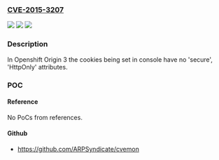 ### [CVE-2015-3207](https://cve.mitre.org/cgi-bin/cvename.cgi?name=CVE-2015-3207)
![](https://img.shields.io/static/v1?label=Product&message=Openshift%20Origin&color=blue)
![](https://img.shields.io/static/v1?label=Version&message=Openshift%20Origin%203%20&color=brightgreen)
![](https://img.shields.io/static/v1?label=Vulnerability&message=CWE-614&color=brightgreen)

### Description

In Openshift Origin 3 the cookies being set in console have no 'secure', 'HttpOnly' attributes.

### POC

#### Reference
No PoCs from references.

#### Github
- https://github.com/ARPSyndicate/cvemon

